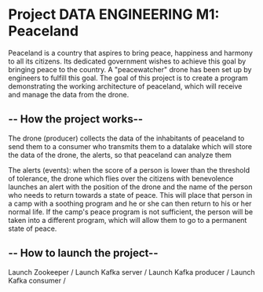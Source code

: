 # Project DATA ENGINEERING M1: Peaceland 

Peaceland is a country that aspires to bring peace, happiness and harmony to all its citizens. Its dedicated government wishes to achieve this goal by bringing peace to the country. A "peacewatcher" drone has been set up by engineers to fulfill this goal. The goal of this project is to create a program demonstrating the working architecture of peaceland, which will receive and manage the data from the drone.

## -- How the project works--

The drone (producer) collects the data of the inhabitants of peaceland to send them to a consumer who transmits them to a datalake which will store the data of the drone, the alerts, so that peaceland can analyze them

The alerts (events): when the score of a person is lower than the threshold of tolerance, the drone which flies over the citizens with benevolence launches an alert with the position of the drone and the name of the person who needs to return towards a state of peace. This will place that person in a camp with a soothing program and he or she can then return to his or her normal life. If the camp's peace program is not sufficient, the person will be taken into a different program, which will allow them to go to a permanent state of peace.




## -- How to launch the project--

Launch Zookeeper /
Launch Kafka server /
Launch Kafka producer /
Launch Kafka consumer /
